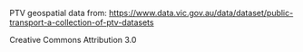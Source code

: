PTV geospatial data from: https://www.data.vic.gov.au/data/dataset/public-transport-a-collection-of-ptv-datasets

Creative Commons Attribution 3.0